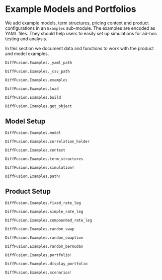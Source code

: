 # Example Models and Portfolios

We add example models, term structures, pricing context and product configurations in an `Examples` sub-module. The examples are encoded as YAML files. They should help users to easily set up simulations for ad-hoc testing and analysis.

In this section we document data and functions to work with the product and model examples.

```@docs
DiffFusion.Examples._yaml_path
```

```@docs
DiffFusion.Examples._csv_path
```

```@docs
DiffFusion.Examples.examples
```

```@docs
DiffFusion.Examples.load
```

```@docs
DiffFusion.Examples.build
```

```@docs
DiffFusion.Examples.get_object
```

## Model Setup

```@docs
DiffFusion.Examples.model
```

```@docs
DiffFusion.Examples.correlation_holder
```

```@docs
DiffFusion.Examples.context
```

```@docs
DiffFusion.Examples.term_structures
```

```@docs
DiffFusion.Examples.simulation!
```

```@docs
DiffFusion.Examples.path!
```

## Product Setup


```@docs
DiffFusion.Examples.fixed_rate_leg
```

```@docs
DiffFusion.Examples.simple_rate_leg
```

```@docs
DiffFusion.Examples.compounded_rate_leg
```

```@docs
DiffFusion.Examples.random_swap
```

```@docs
DiffFusion.Examples.random_swaption
```

```@docs
DiffFusion.Examples.random_bermudan
```

```@docs
DiffFusion.Examples.portfolio!
```

```@docs
DiffFusion.Examples.display_portfolio
```

```@docs
DiffFusion.Examples.scenarios!
```

